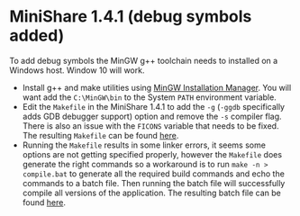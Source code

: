 # MiniShare 1.4.1 (debug symbols added)

To add debug symbols the MinGW g++ toolchain needs to installed on a Windows host. Window 10 will work. 

- Install g++ and make utilities using [MinGW Installation Manager](http://www.mingw.org/wiki/Getting_Started). You will want add the `C:\MinGW\bin` to the System `PATH` environment variable.
- Edit the `Makefile` in the MiniShare 1.4.1 to add the `-g` (`-ggdb` specifically adds GDB debugger support) option and remove the `-s` compiler flag. There is also an issue with the `FICONS` variable that needs to be fixed. The resulting `Makefile` can be found [here](src/Makefile).
- Running the `Makefile` results in some linker errors, it seems some options are not getting specified properly, however the `Makefile` does generate the right commands so a workaround is to run `make -n > compile.bat` to generate all the required build commands and echo the commands to a batch file. Then running the batch file will successfully compile all versions of the application. The resulting batch file can be found [here](src/compile.bat).